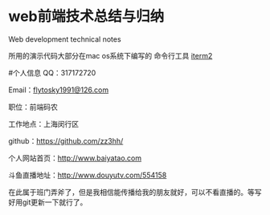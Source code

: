 # web前端技术总结与归纳
Web development technical notes

所用的演示代码大部分在mac os系统下编写的
命令行工具 [iterm2](http://www.iterm2.com/)

#个人信息
QQ：317172720

Email：flytosky1991@126.com

职位：前端码农

工作地点：上海闵行区

github：https://github.com/zz3hh/

个人网站首页：http://www.baiyatao.com

斗鱼直播地址：http://www.douyutv.com/554158


在此属于班门弄斧了，但是我相信能传播给我的朋友就好，可以不看直播的。等写好用git更新一下就行了。
